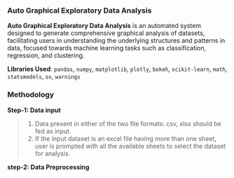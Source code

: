 <h3>Auto Graphical Exploratory Data Analysis</h3>

**Auto Graphical Exploratory Data Analysis** is an automated system designed to generate comprehensive graphical analysis of datasets, facilitating users in understanding the underlying structures and patterns in data, focused towards machine learning tasks such as classification, regression, and clustering.

**Libraries Used**: `pandas`, `numpy`, `matplotlib`, `plotly`, `bokeh`, `scikit-learn`, `math`, `statsmodels`, `os`, `warnings`

<h3> Methodology </h3>

**Step-1: Data input**
> 1. Data present in either of the two file formats: csv, xlsx should be fed as input. <br>
> 2. If the input dataset is an excel file having more than one sheet, user is prompted with all the available sheets to select the dataset for analysis.

**step-2: Data Preprocessing**
